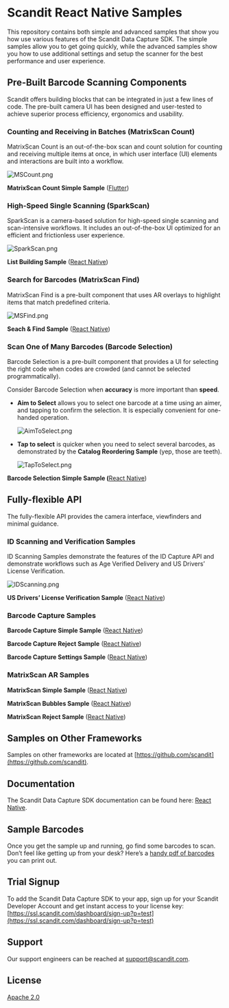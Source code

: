 # Scandit React Native Samples

This repository contains both simple and advanced samples that show you how use various features of the Scandit Data Capture SDK. The simple samples allow you to get going quickly, while the advanced samples show you how to use additional settings and setup the scanner for the best performance and user experience.

## **Pre-Built Barcode Scanning Components**

Scandit offers building blocks that can be integrated in just a few lines of code. The pre-built camera UI has been designed and user-tested to achieve superior process efficiency, ergonomics and usability.

### Counting and Receiving in Batches (MatrixScan Count)

MatrixScan Count is an out-of-the-box scan and count solution for counting and receiving multiple items at once, in which user interface (UI) elements and interactions are built into a workflow.

![MSCount.png](https://github.com/Scandit/.github/blob/main/images/MSCount%20-%20iOS.png)

**MatrixScan Count Simple Sample** ([Flutter](https://github.com/Scandit/datacapture-flutter-samples/tree/master/03_Advanced_Batch_Scanning_Samples/03_Counting_and_Receiving/MatrixScanCountSimpleSample))

### High-Speed Single Scanning (**SparkScan)**

SparkScan is a camera-based solution for high-speed single scanning and scan-intensive workflows. It includes an out-of-the-box UI optimized for an efficient and frictionless user experience.

![SparkScan.png](https://github.com/Scandit/.github/blob/main/images/SparkScan.png)

**List Building Sample** ([React Native](<https://github.com/Scandit/datacapture-react-native-samples/tree/master/01_Single_Scanning_Samples/01_Barcode_Scanning_with_Pre_Built_UI/ListBuildingSample>))

### Search for Barcodes (**MatrixScan Find)**

MatrixScan Find is a pre-built component that uses AR overlays to highlight items that match predefined criteria.

![MSFind.png](https://github.com/Scandit/.github/blob/main/images/MSFind.png)

**Seach & Find Sample** ([React Native](https://github.com/Scandit/datacapture-react-native-samples/tree/master/03_Advanced_Batch_Scanning_Samples/03_Search_and_Find/SearchAndFindSample))

### Scan One of Many Barcodes (Barcode Selection)

Barcode Selection is a pre-built component that provides a UI for selecting the right code when codes are crowded (and cannot be selected programmatically).

Consider Barcode Selection when **accuracy** is more important than **speed**.

- **Aim to Select** allows you to select one barcode at a time using an aimer, and tapping to confirm the selection. It is especially convenient for one-handed operation.

  ![AimToSelect.png](https://github.com/Scandit/.github/blob/main/images/AimToSelect.png)

- **Tap to select** is quicker when you need to select several barcodes, as demonstrated by the **Catalog Reordering Sample** (yep, those are teeth).

  ![TapToSelect.png](https://github.com/Scandit/.github/blob/main/images/TapToSelect.png)

**Barcode Selection Simple Sample (**[React Native](https://github.com/Scandit/datacapture-react-native-samples/tree/master/01_Single_Scanning_Samples/02_Barcode_Scanning_with_Low_Level_API/BarcodeSelectionSimpleSample))

## Fully-flexible API

The fully-flexible API provides the camera interface, viewfinders and minimal guidance.

### ID Scanning and Verification Samples

ID Scanning Samples demonstrate the features of the ID Capture API and demonstrate workflows such as Age Verified Delivery and US Drivers’ License Verification.

![IDScanning.png](https://github.com/Scandit/.github/blob/main/images/IDScanning.png)

**US Drivers’ License Verification Sample** ([React Native](https://github.com/Scandit/datacapture-react-native-samples/tree/master/02_ID_Scanning_Samples/USDLVerificationSample))

### Barcode Capture Samples

**Barcode Capture Simple Sample** ([React Native](https://github.com/Scandit/datacapture-react-native-samples/tree/master/01_Single_Scanning_Samples/02_Barcode_Scanning_with_Low_Level_API/BarcodeCaptureSimpleSample))

**Barcode Capture Reject Sample** ([React Native](https://github.com/Scandit/datacapture-react-native-samples/tree/master/01_Single_Scanning_Samples/02_Barcode_Scanning_with_Low_Level_API/BarcodeCaptureRejectSample))

**Barcode Capture Settings Sample** ([React Native](https://github.com/Scandit/datacapture-react-native-samples/tree/master/01_Single_Scanning_Samples/02_Barcode_Scanning_with_Low_Level_API/BarcodeCaptureSettingsSample))

### MatrixScan AR Sam**ples**

**MatrixScan Simple Sample** ([React Native](https://github.com/Scandit/datacapture-react-native-samples/tree/master/03_Advanced_Batch_Scanning_Samples/01_Batch_Scanning_and_AR_Info_Lookup/MatrixScanSimpleSample))

**MatrixScan Bubbles Sample** ([React Native](https://github.com/Scandit/datacapture-react-native-samples/tree/master/03_Advanced_Batch_Scanning_Samples/01_Batch_Scanning_and_AR_Info_Lookup/MatrixScanBubblesSample))

**MatrixScan Reject Sample** ([React Native](https://github.com/Scandit/datacapture-react-native-samples/tree/master/03_Advanced_Batch_Scanning_Samples/01_Batch_Scanning_and_AR_Info_Lookup/MatrixScanRejectSample))

## Samples on Other Frameworks

Samples on other frameworks are located at [https://github.com/scandit](https://github.com/scandit).

## Documentation

The Scandit Data Capture SDK documentation can be found here: [React Native](https://docs.scandit.com/data-capture-sdk/react-native/index.html).

## Sample Barcodes

Once you get the sample up and running, go find some barcodes to scan. Don’t feel like getting up from your desk? Here’s a [handy pdf of barcodes](https://github.com/Scandit/.github/blob/main/images/PrintTheseBarcodes.pdf) you can print out.

## Trial Signup

To add the Scandit Data Capture SDK to your app, sign up for your Scandit Developer Account and get instant access to your license key: [https://ssl.scandit.com/dashboard/sign-up?p=test](https://ssl.scandit.com/dashboard/sign-up?p=test)

## Support

Our support engineers can be reached at [support@scandit.com](mailto:support@scandit.com).

## License

[Apache 2.0](http://www.apache.org/licenses/LICENSE-2.0)
